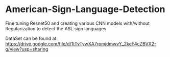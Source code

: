 # American-Sign-Language-Detection
Fine tuning Resnet50 and creating various CNN models with/without Regularization to detect the ASL sign languages 

DataSet can be found at: https://drive.google.com/file/d/1tTvTywXA7rpmjdmwvY_2keF4cZBVX2-g/view?usp=sharing
